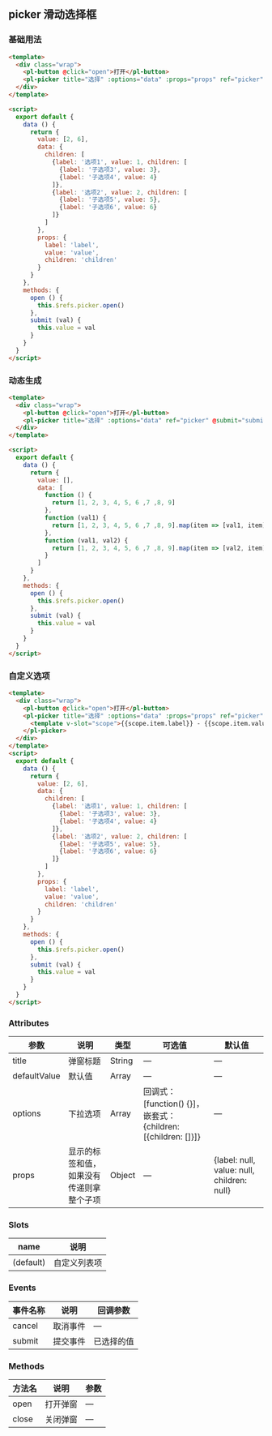 ## picker 滑动选择框

### 基础用法

```html
<template>
  <div class="wrap">
    <pl-button @click="open">打开</pl-button>
    <pl-picker title="选择" :options="data" :props="props" ref="picker" @submit="submit" :defaultValue="value"></pl-picker>
  </div>
</template>

<script>
  export default {
    data () {
      return {
        value: [2, 6],
        data: {
          children: [
            {label: '选项1', value: 1, children: [
              {label: '子选项3', value: 3},
              {label: '子选项4', value: 4}
            ]},
            {label: '选项2', value: 2, children: [
              {label: '子选项5', value: 5},
              {label: '子选项6', value: 6}
            ]}
          ]
        },
        props: {
          label: 'label',
          value: 'value',
          children: 'children'
        }
      }
    },
    methods: {
      open () {
        this.$refs.picker.open()
      },
      submit (val) {
        this.value = val
      }
    }
  }
</script>
```

### 动态生成

```html
<template>
  <div class="wrap">
    <pl-button @click="open">打开</pl-button>
    <pl-picker title="选择" :options="data" ref="picker" @submit="submit"></pl-picker>
  </div>
</template>

<script>
  export default {
    data () {
      return {
        value: [],
        data: [
          function () {
            return [1, 2, 3, 4, 5, 6 ,7 ,8, 9]
          },
          function (val1) {
            return [1, 2, 3, 4, 5, 6 ,7 ,8, 9].map(item => [val1, item].join('-'))
          },
          function (val1, val2) {
            return [1, 2, 3, 4, 5, 6 ,7 ,8, 9].map(item => [val2, item].join('-'))
          }
        ]
      }
    },
    methods: {
      open () {
        this.$refs.picker.open()
      },
      submit (val) {
        this.value = val
      }
    }
  }
</script>
```

### 自定义选项

```html
<template>
  <div class="wrap">
    <pl-button @click="open">打开</pl-button>
    <pl-picker title="选择" :options="data" :props="props" ref="picker" @submit="submit" :defaultValue="value">
      <template v-slot="scope">{{scope.item.label}} - {{scope.item.value}}</template>
    </pl-picker>
  </div>
</template>
<script>
  export default {
    data () {
      return {
        value: [2, 6],
        data: {
          children: [
            {label: '选项1', value: 1, children: [
              {label: '子选项3', value: 3},
              {label: '子选项4', value: 4}
            ]},
            {label: '选项2', value: 2, children: [
              {label: '子选项5', value: 5},
              {label: '子选项6', value: 6}
            ]}
          ]
        },
        props: {
          label: 'label',
          value: 'value',
          children: 'children'
        }
      }
    },
    methods: {
      open () {
        this.$refs.picker.open()
      },
      submit (val) {
        this.value = val
      }
    }
  }
</script>
```


### Attributes
| 参数      | 说明    | 类型      | 可选值       | 默认值   |
|---------- |-------- |---------- |-------------  |-------- |
| title        | 弹窗标题 | String | — | — |
| defaultValue | 默认值 | Array | — | — |
| options      | 下拉选项 | Array | 回调式：[function() {}]，嵌套式：{children: [{children: []}]} | — |
| props        | 显示的标签和值，如果没有传递则拿整个子项 | Object | — | {label: null, value: null, children: null} |

### Slots
| name      | 说明    | 
|---------- |-------- |
| (default)     |   自定义列表项   |

### Events
| 事件名称      | 说明    | 回调参数      |
|---------- |-------- |---------- |
| cancel | 取消事件 | — | 
| submit | 提交事件 | 已选择的值 | 

### Methods
| 方法名 | 说明 | 参数 |
| ---- | ---- | ---- |
| open  | 打开弹窗 | — |
| close | 关闭弹窗 | — |
